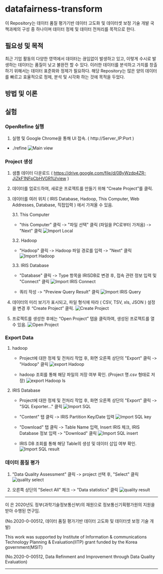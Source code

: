 # datafairness-transform

이 Repository는 데이터 품질 평가기반 데이터 고도화 및 데이터셋 보정 기술 개발 국책과제의 구성 중 하나이며 데이터 정제 및 데이터 전처리를 목적으로 한다.

## 필요성 및 목적

최근 기업 활동의 다양한 영역에서 데이터는 끊임없이 발생하고 있고, 이렇게 수시로 발생하는 데이터는 품질이 낮고 불완전 할 수 있다.
이러한 데이터를 분석하고 가치를 창출하기 위해서는 데이터 표준화와 정제가 필요하다. 
해당 Repository는 많은 양의 데이터를 빠르고 효율적으로 정제, 분석 및 시각화 하는 것에 목적을 두었다.

## 방법 및 이론

## 실험
### OpenRefine 실행
1. 실행 및 Google Chrome을 통해 UI 접속. ( http://Server_IP:Port )
- ./refine
![Main view](https://user-images.githubusercontent.com/39294675/89847223-60a64500-dbbe-11ea-89f6-c7d229132fad.png)

### Project 생성
1. 샘플 데이터 다운로드 ( https://drive.google.com/file/d/0ByWzdp4ZR-JiZkF1NFpCbHVGR1U/view )
2. 데이터를 업로드하여, 새로운 프로젝트를 만들기 위해 “Create Project”를 클릭.
3. 데이터를 여러 위치 ( IRIS Database, Hadoop, This Computer, Web Addresses, Database, 직접입력 ) 에서 가져올 수 있음.
 
	3.1. This Computer

	- "this Computer" 클릭 -> "파일 선택" 클릭 (파일을 PC로부터 가져옴) -> "Next" 클릭
![Import Local](https://user-images.githubusercontent.com/39294675/89848344-14103900-dbc1-11ea-9058-6dd17d6e643c.png)
 
	3.2. Hadoop
	
	- "Hadoop" 클릭 -> Hadoop 파일 경로를 입력 -> "Next" 클릭
![Import Hadoop](https://user-images.githubusercontent.com/39294675/91256369-233add80-e7a2-11ea-8d5c-361bd38a912f.PNG)

	3.3. IRIS Database
	
	- "Database" 클릭 -> Type 항목을 IRISDB로 변경 후, 접속 관련 정보 입력 및 "Connect" 클릭
![Import IRIS Connect](https://user-images.githubusercontent.com/39294675/91256373-2635ce00-e7a2-11ea-84ef-721b2dae5e5c.PNG)

	- 쿼리 작성 -> "Preview Query Result" 클릭
![Import IRIS Query](https://user-images.githubusercontent.com/39294675/91256380-27ff9180-e7a2-11ea-86a6-38cb8d6850f1.PNG)

 4. 데이터의 미리 보기가 표시되고, 파일 형식에 따라 ( CSV, TSV, xls, JSON ) 설정을 변경 후 “Create Project” 클릭.
![Create Project](https://user-images.githubusercontent.com/39294675/89848364-17a3c000-dbc1-11ea-866c-6acc3a20e8b6.png)
 5. 프로젝트를 생성한 후에는 “Open Project” 탭을 클릭하여, 생성된 프로젝트를 열 수 있음.
![Open Project](https://user-images.githubusercontent.com/39294675/89848366-17a3c000-dbc1-11ea-84f2-c9ee858c6a9b.png)

### Export Data
1. hadoop

	- Project에 대한 정제 및 전처리 작업 후, 화면 오른쪽 상단의 "Export" 클릭 -> "Hadoop" 클릭
![export Hadoop](https://user-images.githubusercontent.com/39294675/91257121-0bfcef80-e7a4-11ea-9475-0385c6366c26.PNG)

	- hadoop 조회를 통해 해당 파일의 저장 여부 확인. (Project 명.csv 형태로 저장)
![export Hadoop ls](https://user-images.githubusercontent.com/39294675/91257126-0d2e1c80-e7a4-11ea-8bbc-2e6a37a030ad.PNG)

2. IRIS Database
	
	- Project에 대한 정제 및 전처리 작업 후, 화면 오른쪽 상단의 "Export" 클릭 -> "SQL Exporter..." 클릭
![Import SQL](https://user-images.githubusercontent.com/39294675/91266767-df99a100-e7ac-11ea-9379-5fd62d5bc3c1.PNG)

	- "Content" 탭 클릭 -> IRIS Partition Key/Date 입력
![Import SQL key](https://user-images.githubusercontent.com/39294675/91266762-de687400-e7ac-11ea-9e59-25ca9d7acb16.PNG)
	
	- "Download" 탭 클릭 -> Table Name 입력, Insert IRIS 체크, IRIS Database 정보 입력 -> "Download" 클릭
![Import SQL insert](https://user-images.githubusercontent.com/39294675/91266769-e0cace00-e7ac-11ea-9db9-073664fc312a.PNG)

	- IRIS DB 조회를 통해 해당 Table의 생성 및 데이터 삽입 여부 확인.
![Import SQL result](https://user-images.githubusercontent.com/39294675/91266768-e0323780-e7ac-11ea-857a-a75e1834802d.PNG)

### 데이터 품질 평가
1. "Data Quality Assessment" 클릭 -> project 선택 후, "Select" 클릭
![quality select](https://user-images.githubusercontent.com/39294675/91269444-1920db00-e7b2-11ea-8bd0-ee6fac75a623.PNG)

2. 오른쪽 상단의 "Select All" 체크 -> "Data statistics" 클릭
![quality result](https://user-images.githubusercontent.com/39294675/91269447-19b97180-e7b2-11ea-9979-70eb0cdc4287.PNG)

---

이 은 2020년도 정부(과학기술정보통신부)의 재원으로 정보통신기획평가원의 지원을 받아 수행된 연구임.

(No.2020-0-00512, 데이터 품질 평가기반 데이터 고도화 및 데이터셋 보정 기술 개발)

This work was supported by Institute of Information & communications Technology Planning & Evaluation(IITP) grant funded by the Korea government(MSIT)

(No.2020-0-00512, Data Refinment and Improvement through Data Quality Evaluation)

---
